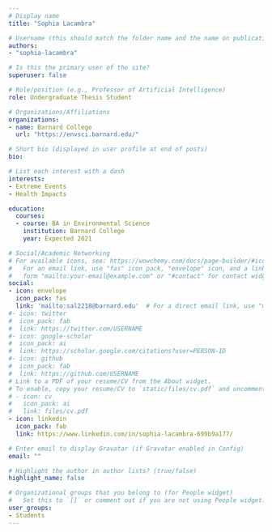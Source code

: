 ```yaml
---
# Display name
title: "Sophia Lacambra"

# Username (this should match the folder name and the name on publications)
authors:
- "sophia-lacambra"

# Is this the primary user of the site?
superuser: false

# Role/position (e.g., Professor of Artificial Intelligence)
role: Undergraduate Thesis Student

# Organizations/Affiliations
organizations:
- name: Barnard College
  url: "https://envsci.barnard.edu/"

# Short bio (displayed in user profile at end of posts)
bio: 

# List each interest with a dash
interests:
- Extreme Events
- Health Impacts

education:
  courses:
  - course: BA in Environmental Science
    institution: Barnard College
    year: Expected 2021

# Social/Academic Networking
# For available icons, see: https://wowchemy.com/docs/page-builder/#icons
#   For an email link, use "fas" icon pack, "envelope" icon, and a link in the
#   form "mailto:your-email@example.com" or "#contact" for contact widget.
social:
- icon: envelope
  icon_pack: fas
  link: 'mailto:sal2218@barnard.edu'  # For a direct email link, use "mailto:test@example.org".
#- icon: twitter
#  icon_pack: fab
#  link: https://twitter.com/USERNAME
#- icon: google-scholar
#  icon_pack: ai
#  link: https://scholar.google.com/citations?user=PERSON-ID
#- icon: github
#  icon_pack: fab
#  link: https://github.com/USERNAME
# Link to a PDF of your resume/CV from the About widget.
# To enable, copy your resume/CV to `static/files/cv.pdf` and uncomment the lines below.
# - icon: cv
#   icon_pack: ai
#   link: files/cv.pdf
- icon: linkedin
  icon_pack: fab
  link: https://www.linkedin.com/in/sophia-lacambra-699b9a177/

# Enter email to display Gravatar (if Gravatar enabled in Config)
email: ""

# Highlight the author in author lists? (true/false)
highlight_name: false

# Organizational groups that you belong to (for People widget)
#   Set this to `[]` or comment out if you are not using People widget.
user_groups:
- Students
---
```

